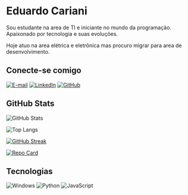 # Eduardo Cariani

Sou estudante na area de TI e iniciante no mundo da programação. Apaixonado por tecnologia e suas evoluções.

Hoje atuo na area elétrica e eletrônica mas procuro migrar para area de desenvolvimento.

## Conecte-se comigo
[![E-mail](https://img.shields.io/badge/-Email-000?style=for-the-badge&logo=microsoft-outlook&logoColor=007BFF)](mailto:eduardo.acariani@gmail.com)
[![LinkedIn](https://img.shields.io/badge/LinkedIn-000?style=for-the-badge&logo=linkedin&logoColor=0E76A8)](https://www.linkedin.com/in/eduardo-de-almeida-cariani-093070144/)
[![GitHub](https://img.shields.io/badge/GitHbt-000?style=for-the-badge&logo=github&logoColor=white)](+https://github.com/DuCariani)


## GitHub Stats
![GitHub Stats](https://github-readme-stats.vercel.app/api?username=DuCariani&theme=transparent&bg_color=000&border_color=45FC00&show_icons=true&icon_color=2EA203&title_color=45FC00&text_color=FFF)

![Top Langs](https://github-readme-stats-git-masterrstaa-rickstaa.vercel.app/api/top-langs/?username=DuCariani&layout=compact&bg_color=000&border_color=45FC00&title_color=45FC00&text_color=FFF)

[![GitHub Streak](https://streak-stats.demolab.com/?user=DuCariani&theme=bear&background=000&border=45FC00&dates=FFF)](https://git.io/streak-stats)

[![Repo Card](https://github-readme-stats.vercel.app/api/pin/?username=DuCariani&repo=DIO&bg_color=000&border_color=45FC00&show_icons=true&icon_color=2EA203&title_color=45FC00&text_color=FFF)](https://github.com/DuCariani/DIO)


## Tecnologias
![Windows](https://img.shields.io/badge/Windows-000?style=for-the-badge&logo=windows&logoColor=2CA5E0)
![Python](https://img.shields.io/badge/Python-000?style=for-the-badge&logo=python)
![JavaScript](https://img.shields.io/badge/JavaScript-000?style=for-the-badge&logo=javascript)

